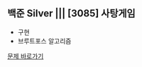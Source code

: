 ##  백준 Silver |||  [3085] 사탕게임 

* 구현
* 브루트포스 알고리즘
 
[문제 바로가기](https://www.acmicpc.net/problem/3085)
